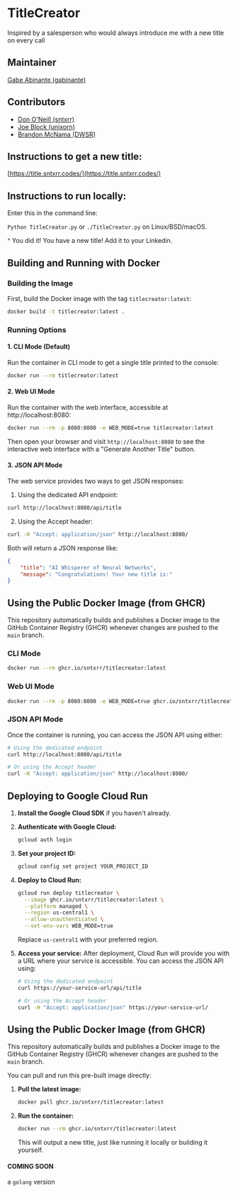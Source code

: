 # TitleCreator
Inspired by a salesperson who would always introduce me with a new title on every call

## Maintainer
[Gabe Abinante (gabinante)](https://github.com/gabinante)

## Contributors

* [Don O'Neill (sntxrr)](https://github.com/sntxrr)
* [Joe Block (unixorn)](https://github.com/unixorn)
* [Brandon McNama (DWSR)](https://github.com/DWSR)


## Instructions to get a new title:
[https://title.sntxrr.codes/](https://title.sntxrr.codes/)

## Instructions to run locally:
Enter this in the command line:

`Python TitleCreator.py` or `./TitleCreator.py` on Linux/BSD/macOS.

^ You did it! You have a new title! Add it to your Linkedin.

## Building and Running with Docker

### Building the Image
First, build the Docker image with the tag `titlecreator:latest`:

```bash
docker build -t titlecreator:latest .
```

### Running Options

#### 1. CLI Mode (Default)
Run the container in CLI mode to get a single title printed to the console:

```bash
docker run --rm titlecreator:latest
```

#### 2. Web UI Mode
Run the container with the web interface, accessible at http://localhost:8080:

```bash
docker run --rm -p 8080:8080 -e WEB_MODE=true titlecreator:latest
```

Then open your browser and visit `http://localhost:8080` to see the interactive web interface with a "Generate Another Title" button.

#### 3. JSON API Mode
The web service provides two ways to get JSON responses:

1. Using the dedicated API endpoint:
```bash
curl http://localhost:8080/api/title
```

2. Using the Accept header:
```bash
curl -H "Accept: application/json" http://localhost:8080/
```

Both will return a JSON response like:
```json
{
    "title": "AI Whisperer of Neural Networks",
    "message": "Congratulations! Your new title is:"
}
```

## Using the Public Docker Image (from GHCR)

This repository automatically builds and publishes a Docker image to the GitHub Container Registry (GHCR) whenever changes are pushed to the `main` branch.

### CLI Mode
```bash
docker run --rm ghcr.io/sntxrr/titlecreator:latest
```

### Web UI Mode
```bash
docker run --rm -p 8080:8080 -e WEB_MODE=true ghcr.io/sntxrr/titlecreator:latest
```

### JSON API Mode
Once the container is running, you can access the JSON API using either:

```bash
# Using the dedicated endpoint
curl http://localhost:8080/api/title

# Or using the Accept header
curl -H "Accept: application/json" http://localhost:8080/
```

## Deploying to Google Cloud Run

1. **Install the Google Cloud SDK** if you haven't already.

2. **Authenticate with Google Cloud:**
   ```bash
   gcloud auth login
   ```

3. **Set your project ID:**
   ```bash
   gcloud config set project YOUR_PROJECT_ID
   ```

4. **Deploy to Cloud Run:**
   ```bash
   gcloud run deploy titlecreator \
     --image ghcr.io/sntxrr/titlecreator:latest \
     --platform managed \
     --region us-central1 \
     --allow-unauthenticated \
     --set-env-vars WEB_MODE=true
   ```

   Replace `us-central1` with your preferred region.

5. **Access your service:**
   After deployment, Cloud Run will provide you with a URL where your service is accessible.
   You can access the JSON API using:
   ```bash
   # Using the dedicated endpoint
   curl https://your-service-url/api/title
   
   # Or using the Accept header
   curl -H "Accept: application/json" https://your-service-url/
   ```


## Using the Public Docker Image (from GHCR)

This repository automatically builds and publishes a Docker image to the GitHub Container Registry (GHCR) whenever changes are pushed to the `main` branch.

You can pull and run this pre-built image directly:

1.  **Pull the latest image:**
    ```bash
    docker pull ghcr.io/sntxrr/titlecreator:latest
    ```


2.  **Run the container:**
    ```bash
    docker run --rm ghcr.io/sntxrr/titlecreator:latest
    ```

    This will output a new title, just like running it locally or building it yourself.


#### COMING SOON

a `golang` version 
